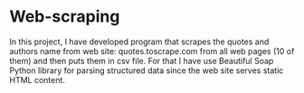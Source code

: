 # Web-scraping

In this project, I have developed program that scrapes the quotes and authors name from web site: quotes.toscrape.com from all 
web pages (10 of them) and then puts them in csv file. For that I have use Beautiful Soap Python library for parsing structured data
since the web site serves static HTML content.
